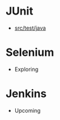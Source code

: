 # JUnit
 - [src/test/java](./TestingFrameworks/src/test/java/)

# Selenium
- Exploring

# Jenkins
- Upcoming